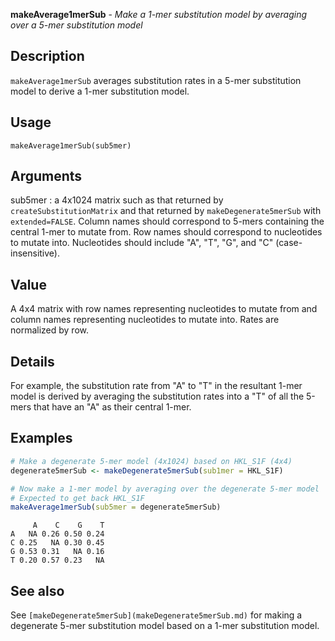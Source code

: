 





**makeAverage1merSub** - *Make a 1-mer substitution model by averaging over a 5-mer substitution model*

Description
--------------------

`makeAverage1merSub` averages substitution rates in a 5-mer substitution model
to derive a 1-mer substitution model.


Usage
--------------------
```
makeAverage1merSub(sub5mer)
```

Arguments
-------------------

sub5mer
:   a 4x1024 matrix such as that returned by 
`createSubstitutionMatrix` and that returned by
`makeDegenerate5merSub` with `extended=FALSE`.
Column names should correspond to 5-mers containing the 
central 1-mer to mutate from. Row names should correspond to 
nucleotides to mutate into. Nucleotides should include 
"A", "T", "G", and "C" (case-insensitive).




Value
-------------------

A 4x4 matrix with row names representing nucleotides to mutate from and column
names representing nucleotides to mutate into. Rates are normalized by row.


Details
-------------------

For example, the substitution rate from "A" to "T" in the resultant 1-mer model
is derived by averaging the substitution rates into a "T" of all the 5-mers that 
have an "A" as their central 1-mer.



Examples
-------------------

```R
# Make a degenerate 5-mer model (4x1024) based on HKL_S1F (4x4)
degenerate5merSub <- makeDegenerate5merSub(sub1mer = HKL_S1F)

# Now make a 1-mer model by averaging over the degenerate 5-mer model
# Expected to get back HKL_S1F
makeAverage1merSub(sub5mer = degenerate5merSub)
```


```
     A    C    G    T
A   NA 0.26 0.50 0.24
C 0.25   NA 0.30 0.45
G 0.53 0.31   NA 0.16
T 0.20 0.57 0.23   NA

```



See also
-------------------

See `[makeDegenerate5merSub](makeDegenerate5merSub.md)` for making a degenerate 5-mer substitution 
model based on a 1-mer substitution model.



